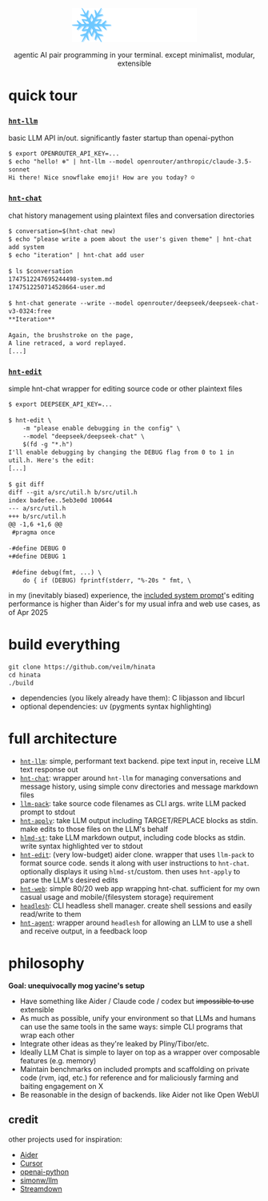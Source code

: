<p align="center">
<img src="https://raw.githubusercontent.com/veilm/veilm.github.io/refs/heads/master/static/hinata.png" width="250">
</p>

<p align="center">
agentic AI pair programming in your terminal. except minimalist, modular, extensible
</p>

# quick tour
### [`hnt-llm`](./llm/)
basic LLM API in/out. significantly faster startup than openai-python
```
$ export OPENROUTER_API_KEY=...
$ echo "hello! ❄️" | hnt-llm --model openrouter/anthropic/claude-3.5-sonnet
Hi there! Nice snowflake emoji! How are you today? ☺️
```

### [`hnt-chat`](./chat/)
chat history management using plaintext files and conversation directories
```
$ conversation=$(hnt-chat new)
$ echo "please write a poem about the user's given theme" | hnt-chat add system
$ echo "iteration" | hnt-chat add user

$ ls $conversation
1747512247695244498-system.md
1747512250714528664-user.md

$ hnt-chat generate --write --model openrouter/deepseek/deepseek-chat-v3-0324:free
**Iteration**  

Again, the brushstroke on the page,  
A line retraced, a word replayed.
[...]
```

### [`hnt-edit`](./edit)
simple hnt-chat wrapper for editing source code or other plaintext files

```
$ export DEEPSEEK_API_KEY=...

$ hnt-edit \
	-m "please enable debugging in the config" \
	--model "deepseek/deepseek-chat" \
	$(fd -g "*.h")
I'll enable debugging by changing the DEBUG flag from 0 to 1 in util.h. Here's the edit:
[...]

$ git diff
diff --git a/src/util.h b/src/util.h
index badefee..5eb3e0d 100644
--- a/src/util.h
+++ b/src/util.h
@@ -1,6 +1,6 @@
 #pragma once
 
-#define DEBUG 0
+#define DEBUG 1
 
 #define debug(fmt, ...) \
 	do { if (DEBUG) fprintf(stderr, "%-20s " fmt, \
```

in my (inevitably biased) experience, the [included system
prompt](https://raw.githubusercontent.com/veilm/hinata/refs/heads/main/edit/prompts/main-file_edit.md)'s
editing performance is higher than Aider's for my usual infra and web use cases,
as of Apr 2025

# build everything
```
git clone https://github.com/veilm/hinata
cd hinata
./build
```

- dependencies (you likely already have them): C libjasson and libcurl
- optional dependencies: uv (pygments syntax highlighting)

# full architecture
- [`hnt-llm`](./llm/README.md): simple, performant text backend. pipe text input
in, receive LLM text response out
- [`hnt-chat`](./chat/README.md): wrapper around `hnt-llm` for managing
conversations and message history, using simple conv directories and message
markdown files
- [`llm-pack`](./edit/llm-pack/README.md): take source code filenames as CLI
args. write LLM packed prompt to stdout
- [`hnt-apply`](./edit/README.md): take LLM output including TARGET/REPLACE
blocks as stdin. make edits to those files on the LLM's behalf
- [`hlmd-st`](./fmt/highlight/README.md): take LLM markdown output, including
code blocks as stdin. write syntax highlighted ver to stdout
- [`hnt-edit`](./edit/README.md): (very low-budget) aider clone. wrapper that
uses `llm-pack` to format source code. sends it along with user instructions to
`hnt-chat`. optionally displays it using `hlmd-st`/custom. then uses `hnt-apply`
to parse the LLM's desired edits
- [`hnt-web`](./web/README.md): simple 80/20 web app wrapping hnt-chat.
sufficient for my own casual usage and mobile/{filesystem storage} requirement
- [`headlesh`](./agent/headlesh/README.md): CLI headless shell manager. create
shell sessions and easily read/write to them
- [`hnt-agent`](./agent/): wrapper around `headlesh` for allowing an LLM to use
a shell and receive output, in a feedback loop

# philosophy

**Goal: unequivocally mog yacine's setup**

- Have something like Aider / Claude code / codex but ~~impossible to use~~
extensible
- As much as possible, unify your environment so that LLMs and humans can use
the same tools in the same ways: simple CLI programs that wrap each other
- Integrate other ideas as they're leaked by Pliny/Tibor/etc.
- Ideally LLM Chat is simple to layer on top as a wrapper over composable
features (e.g. memory)
- Maintain benchmarks on included prompts and scaffolding on private code (rvm,
iqd, etc.) for reference and for maliciously farming and baiting engagement on X
- Be reasonable in the design of backends. like Aider not like Open WebUI

## credit
other projects used for inspiration:
- [Aider](https://aider.chat/)
- [Cursor](https://www.cursor.com/)
- [openai-python](https://github.com/openai/openai-python)
- [simonw/llm](https://github.com/simonw/llm)
- [Streamdown](https://github.com/day50-dev/Streamdown)
